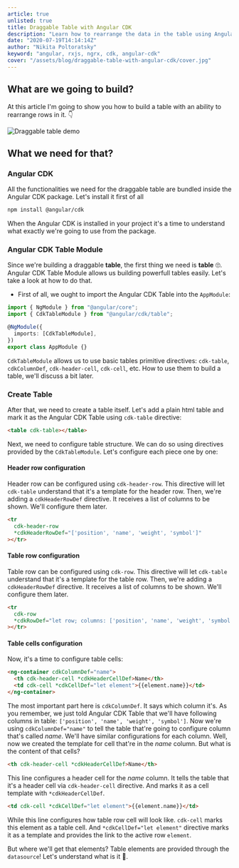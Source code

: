 ```yaml
---
article: true
unlisted: true
title: Draggable Table with Angular CDK
description: "Learn how to rearrange the data in the table using Angular CDK!"
date: "2020-07-19T14:14:14Z"
author: "Nikita Poltoratsky"
keyword: "angular, rxjs, ngrx, cdk, angular-cdk"
cover: "/assets/blog/draggable-table-with-angular-cdk/cover.jpg"
---
```


## What are we going to build?

At this article I'm going to show you how to build a table with an ability to rearrange rows in it. 👇

![Draggable table demo](/assets/blog/draggable-table-with-angular-cdk/demo.gif)

## What we need for that?

### Angular CDK

All the functionalities we need for the draggable table are bundled inside the Angular CDK package. Let's install it first of all

```bash
npm install @angular/cdk
```

When the Angular CDK is installed in your project it's a time to understand what exactly we're going to use from the package.

### Angular CDK Table Module

Since we're building a draggable **table**, the first thing we need is **table** 🙄. Angular CDK Table Module allows us building powerfull tables easily. Let's take a look at how to do that.

- First of all, we ought to import the Angular CDK Table into the `AppModule`:

```typescript
import { NgModule } from "@angular/core";
import { CdkTableModule } from "@angular/cdk/table";

@NgModule({
  imports: [CdkTableModule],
})
export class AppModule {}
```

`CdkTableModule` allows us to use basic tables primitive directives: `cdk-table`, `cdkColumnDef`, `cdk-header-cell`, `cdk-cell`, etc. How to use them to build a table, we'll discuss a bit later.

### Create Table

After that, we need to create a table itself. Let's add a plain html table and mark it as the Angular CDK Table using `cdk-table` directive:

```html
<table cdk-table></table>
```

Next, we need to configure table structure. We can do so using directives provided by the `CdkTableModule`. Let's configure each piece one by one:

#### Header row configuration

Header row can be configured using `cdk-header-row`. This directive will let `cdk-table` understand that it's a template for the header row. Then, we're adding a `cdkHeaderRowDef` directive. It receives a list of columns to be shown. We'll configure them later.

```html
<tr
  cdk-header-row
  *cdkHeaderRowDef="['position', 'name', 'weight', 'symbol']"
></tr>
```

#### Table row configuration

Table row can be configured using `cdk-row`. This directive will let `cdk-table` understand that it's a template for the table row. Then, we're adding a `cdkHeaderRowDef` directive. It receives a list of columns to be shown. We'll configure them later.

```html
<tr
  cdk-row
  *cdkRowDef="let row; columns: ['position', 'name', 'weight', 'symbol'];"
></tr>
```

#### Table cells configuration

Now, it's a time to configure table cells:

```html
<ng-container cdkColumnDef="name">
  <th cdk-header-cell *cdkHeaderCellDef>Name</th>
  <td cdk-cell *cdkCellDef="let element">{{element.name}}</td>
</ng-container>
```

The most important part here is `cdkColumnDef`. It says which column it's. As you remember, we just told Angular CDK Table that we'll have following columns in table: `['position', 'name', 'weight', 'symbol']`. Now we're using `cdkColumnDef="name"` to tell the table that're going to configure column that's called _name_. We'll have similar configurations for each column.
Well, now we created the template for cell that're in the _name_ column. But what is the content of that cells?

```html
<th cdk-header-cell *cdkHeaderCellDef>Name</th>
```

This line configures a header cell for the _name_ column. It tells the table that it's a header cell via `cdk-header-cell` directive. And marks it as a cell template with `*cdkHeaderCellDef`.

```html
<td cdk-cell *cdkCellDef="let element">{{element.name}}</td>
```

While this line configures how table row cell will look like. `cdk-cell` marks this element as a table cell. And `*cdkCellDef="let element"` directive marks it as a template and provides the link to the active row `element`.

But where we'll get that elements? Table elements are provided through the `datasource`! Let's understand what is it 🚀.
